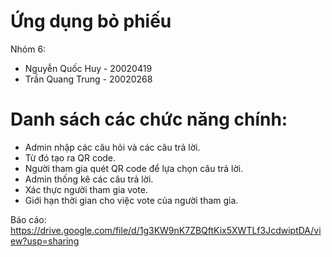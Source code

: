 # Ứng dụng bỏ phiếu
Nhóm 6:
- Nguyễn Quốc Huy - 20020419
- Trần Quang Trung - 	20020268

# Danh sách các chức năng chính:
- Admin nhập các câu hỏi và các câu trả lời.
- Từ đó tạo ra QR code.
- Người tham gia quét QR code để lựa chọn câu trả lời.
- Admin thống kê các câu trả lời.
- Xác thực người tham gia vote.
- Giới hạn thời gian cho việc vote của người tham gia.

Báo cáo: https://drive.google.com/file/d/1g3KW9nK7ZBQftKix5XWTLf3JcdwiptDA/view?usp=sharing
